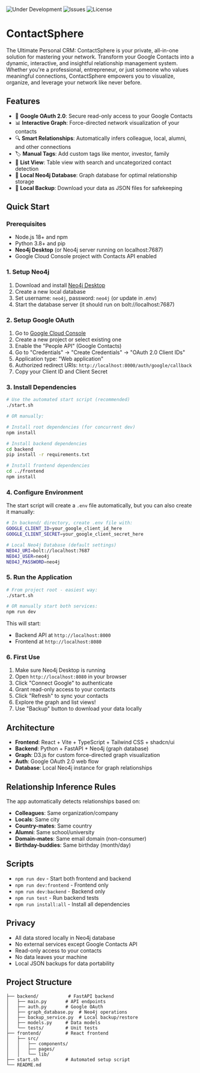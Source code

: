 ![Under Development](https://img.shields.io/badge/status-under%20development-orange)
![Issues](https://img.shields.io/github/issues/luka512/contact-circle-vision)
![License](https://img.shields.io/github/license/luka512/contact-circle-vision)

# ContactSphere

The Ultimate Personal CRM: ContactSphere is your private, all-in-one solution for mastering your network. Transform your Google Contacts into a dynamic, interactive, and insightful relationship management system. Whether you're a professional, entrepreneur, or just someone who values meaningful connections, ContactSphere empowers you to visualize, organize, and leverage your network like never before.

## Features

- 🔐 **Google OAuth 2.0**: Secure read-only access to your Google Contacts
- 📊 **Interactive Graph**: Force-directed network visualization of your contacts
- 🔍 **Smart Relationships**: Automatically infers colleague, local, alumni, and other connections
- 🏷️ **Manual Tags**: Add custom tags like mentor, investor, family
- 📝 **List View**: Table view with search and uncategorized contact detection
- 💾 **Local Neo4j Database**: Graph database for optimal relationship storage
- 📁 **Local Backup**: Download your data as JSON files for safekeeping

## Quick Start

### Prerequisites
- Node.js 18+ and npm
- Python 3.8+ and pip
- **Neo4j Desktop** (or Neo4j server running on localhost:7687)
- Google Cloud Console project with Contacts API enabled

### 1. Setup Neo4j

1. Download and install [Neo4j Desktop](https://neo4j.com/download/)
2. Create a new local database
3. Set username: `neo4j`, password: `neo4j` (or update in .env)
4. Start the database server (it should run on bolt://localhost:7687)

### 2. Setup Google OAuth

1. Go to [Google Cloud Console](https://console.cloud.google.com/)
2. Create a new project or select existing one
3. Enable the "People API" (Google Contacts)
4. Go to "Credentials" → "Create Credentials" → "OAuth 2.0 Client IDs"
5. Application type: "Web application"
6. Authorized redirect URIs: `http://localhost:8000/auth/google/callback`
7. Copy your Client ID and Client Secret

### 3. Install Dependencies

```bash
# Use the automated start script (recommended)
./start.sh

# OR manually:

# Install root dependencies (for concurrent dev)
npm install

# Install backend dependencies
cd backend
pip install -r requirements.txt

# Install frontend dependencies  
cd ../frontend
npm install
```

### 4. Configure Environment

The start script will create a `.env` file automatically, but you can also create it manually:

```bash
# In backend/ directory, create .env file with:
GOOGLE_CLIENT_ID=your_google_client_id_here
GOOGLE_CLIENT_SECRET=your_google_client_secret_here

# Local Neo4j Database (default settings)
NEO4J_URI=bolt://localhost:7687
NEO4J_USER=neo4j
NEO4J_PASSWORD=neo4j
```

### 5. Run the Application

```bash
# From project root - easiest way:
./start.sh

# OR manually start both services:
npm run dev
```

This will start:
- Backend API at `http://localhost:8000`
- Frontend at `http://localhost:8080`

### 6. First Use

1. Make sure Neo4j Desktop is running
2. Open `http://localhost:8080` in your browser
3. Click "Connect Google" to authenticate
4. Grant read-only access to your contacts
5. Click "Refresh" to sync your contacts
6. Explore the graph and list views!
7. Use "Backup" button to download your data locally

## Architecture

- **Frontend**: React + Vite + TypeScript + Tailwind CSS + shadcn/ui
- **Backend**: Python + FastAPI + Neo4j (graph database)
- **Graph**: D3.js for custom force-directed graph visualization
- **Auth**: Google OAuth 2.0 web flow
- **Database**: Local Neo4j instance for graph relationships

## Relationship Inference Rules

The app automatically detects relationships based on:

- **Colleagues**: Same organization/company
- **Locals**: Same city 
- **Country-mates**: Same country
- **Alumni**: Same school/university
- **Domain-mates**: Same email domain (non-consumer)
- **Birthday-buddies**: Same birthday (month/day)

## Scripts

- `npm run dev` - Start both frontend and backend
- `npm run dev:frontend` - Frontend only
- `npm run dev:backend` - Backend only  
- `npm run test` - Run backend tests
- `npm run install:all` - Install all dependencies

## Privacy

- All data stored locally in Neo4j database
- No external services except Google Contacts API
- Read-only access to your contacts
- No data leaves your machine
- Local JSON backups for data portability

## Project Structure

```
├── backend/           # FastAPI backend
│   ├── main.py       # API endpoints
│   ├── auth.py       # Google OAuth
│   ├── graph_database.py  # Neo4j operations
│   ├── backup_service.py  # Local backup/restore
│   ├── models.py     # Data models
│   └── tests/        # Unit tests
├── frontend/         # React frontend  
│   ├── src/
│   │   ├── components/
│   │   ├── pages/
│   │   └── lib/
├── start.sh          # Automated setup script
└── README.md
```
